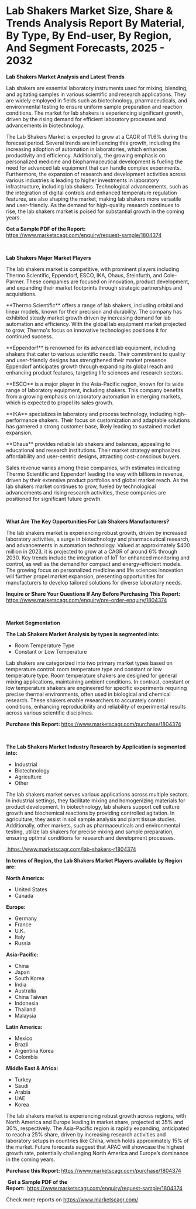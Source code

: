 <p><h1>Lab Shakers Market Size, Share & Trends Analysis Report By Material, By Type, By End-user, By Region, And Segment Forecasts, 2025 - 2032</h1></p><p><strong>Lab Shakers Market Analysis and Latest Trends</strong></p>
<p><p>Lab shakers are essential laboratory instruments used for mixing, blending, and agitating samples in various scientific and research applications. They are widely employed in fields such as biotechnology, pharmaceuticals, and environmental testing to ensure uniform sample preparation and reaction conditions. The market for lab shakers is experiencing significant growth, driven by the rising demand for efficient laboratory processes and advancements in biotechnology.</p><p>The Lab Shakers Market is expected to grow at a CAGR of 11.6% during the forecast period. Several trends are influencing this growth, including the increasing adoption of automation in laboratories, which enhances productivity and efficiency. Additionally, the growing emphasis on personalized medicine and biopharmaceutical development is fueling the need for advanced lab equipment that can handle complex experiments. Furthermore, the expansion of research and development activities across various industries is leading to higher investments in laboratory infrastructure, including lab shakers. Technological advancements, such as the integration of digital controls and enhanced temperature regulation features, are also shaping the market, making lab shakers more versatile and user-friendly. As the demand for high-quality research continues to rise, the lab shakers market is poised for substantial growth in the coming years.</p></p>
<p><strong>Get a Sample PDF of the Report:&nbsp;</strong> <a href="https://www.marketscagr.com/enquiry/request-sample/1804374?utm_campaign=2239&utm_medium=2&utm_source=Github&utm_content=ia&utm_term=19022025&utm_id=lab-shakers">https://www.marketscagr.com/enquiry/request-sample/1804374</a></p>
<p>&nbsp;</p>
<p><strong>Lab Shakers Major Market Players</strong></p>
<p><p>The lab shakers market is competitive, with prominent players including Thermo Scientific, Eppendorf, ESCO, IKA, Ohaus, Steinfurth, and Cole-Parmer. These companies are focused on innovation, product development, and expanding their market footprints through strategic partnerships and acquisitions.</p><p>**Thermo Scientific** offers a range of lab shakers, including orbital and linear models, known for their precision and durability. The company has exhibited steady market growth driven by increasing demand for lab automation and efficiency. With the global lab equipment market projected to grow, Thermo's focus on innovative technologies positions it for continued success.</p><p>**Eppendorf** is renowned for its advanced lab equipment, including shakers that cater to various scientific needs. Their commitment to quality and user-friendly designs has strengthened their market presence. Eppendorf anticipates growth through expanding its global reach and enhancing product features, targeting life sciences and research sectors.</p><p>**ESCO** is a major player in the Asia-Pacific region, known for its wide range of laboratory equipment, including shakers. This company benefits from a growing emphasis on laboratory automation in emerging markets, which is expected to propel its sales growth.</p><p>**IKA** specializes in laboratory and process technology, including high-performance shakers. Their focus on customization and adaptable solutions has garnered a strong customer base, likely leading to sustained market expansion.</p><p>**Ohaus** provides reliable lab shakers and balances, appealing to educational and research institutions. Their market strategy emphasizes affordability and user-centric designs, attracting cost-conscious buyers.</p><p>Sales revenue varies among these companies, with estimates indicating Thermo Scientific and Eppendorf leading the way with billions in revenue, driven by their extensive product portfolios and global market reach. As the lab shakers market continues to grow, fueled by technological advancements and rising research activities, these companies are positioned for significant future growth.</p></p>
<p>&nbsp;</p>
<p><strong>What Are The Key Opportunities For Lab Shakers Manufacturers?</strong></p>
<p><p>The lab shakers market is experiencing robust growth, driven by increased laboratory activities, a surge in biotechnology and pharmaceutical research, and advancements in automation technology. Valued at approximately $400 million in 2023, it is projected to grow at a CAGR of around 6% through 2030. Key trends include the integration of IoT for enhanced monitoring and control, as well as the demand for compact and energy-efficient models. The growing focus on personalized medicine and life sciences innovation will further propel market expansion, presenting opportunities for manufacturers to develop tailored solutions for diverse laboratory needs.</p></p>
<p><strong>Inquire or Share Your Questions If Any Before Purchasing This Report:</strong> <a href="https://www.marketscagr.com/enquiry/pre-order-enquiry/1804374?utm_campaign=2239&utm_medium=2&utm_source=Github&utm_content=ia&utm_term=19022025&utm_id=lab-shakers">https://www.marketscagr.com/enquiry/pre-order-enquiry/1804374</a></p>
<p>&nbsp;</p>
<p><strong>Market Segmentation</strong></p>
<p><strong>The Lab Shakers Market Analysis by types is segmented into:</strong></p>
<p><ul><li>Room Temperature Type</li><li>Constant or Low Temperature</li></ul></p>
<p><p>Lab shakers are categorized into two primary market types based on temperature control: room temperature type and constant or low temperature type. Room temperature shakers are designed for general mixing applications, maintaining ambient conditions. In contrast, constant or low temperature shakers are engineered for specific experiments requiring precise thermal environments, often used in biological and chemical research. These shakers enable researchers to accurately control conditions, enhancing reproducibility and reliability of experimental results across various scientific disciplines.</p></p>
<p><strong>Purchase this Report:&nbsp;</strong><a href="https://www.marketscagr.com/purchase/1804374?utm_campaign=2239&utm_medium=2&utm_source=Github&utm_content=ia&utm_term=19022025&utm_id=lab-shakers">https://www.marketscagr.com/purchase/1804374</a></p>
<p>&nbsp;</p>
<p><strong>The Lab Shakers Market Industry Research by Application is segmented into:</strong></p>
<p><ul><li>Industrial</li><li>Biotechnology</li><li>Agriculture</li><li>Other</li></ul></p>
<p><p>The lab shakers market serves various applications across multiple sectors. In industrial settings, they facilitate mixing and homogenizing materials for product development. In biotechnology, lab shakers support cell culture growth and biochemical reactions by providing controlled agitation. In agriculture, they assist in soil sample analysis and plant tissue studies. Additionally, other markets, such as pharmaceuticals and environmental testing, utilize lab shakers for precise mixing and sample preparation, ensuring optimal conditions for research and development processes.</p></p>
<p><a href="https://www.marketscagr.com/lab-shakers-r1804374?utm_campaign=2239&utm_medium=2&utm_source=Github&utm_content=ia&utm_term=19022025&utm_id=lab-shakers">&nbsp;https://www.marketscagr.com/lab-shakers-r1804374</a></p>
<p><strong>In terms of Region, the Lab Shakers Market Players available by Region are:</strong></p>
<p>
    <p> <strong> North America: </strong>
        <ul>
            <li>United States</li>
            <li>Canada</li>
        </ul>
        </p> 
    <p> <strong> Europe: </strong>
        <ul>
            <li>Germany</li>
            <li>France</li>
            <li>U.K.</li>
            <li>Italy</li>
            <li>Russia</li>
        </ul>
        </p> 
    <p> <strong> Asia-Pacific: </strong>
        <ul>
            <li>China</li>
            <li>Japan</li>
            <li>South Korea</li>
            <li>India</li>
            <li>Australia</li>
            <li>China Taiwan</li>
            <li>Indonesia</li>
            <li>Thailand</li>
            <li>Malaysia</li>
        </ul>
        </p> 
    <p> <strong> Latin America: </strong>
        <ul>
            <li>Mexico</li>
            <li>Brazil</li>
            <li>Argentina Korea</li>
            <li>Colombia</li>
        </ul>
        </p> 
    <p> <strong> Middle East & Africa: </strong>
        <ul>
            <li>Turkey</li>
            <li>Saudi</li>
            <li>Arabia</li>
            <li>UAE</li>
            <li>Korea</li>
        </ul>
    </p>
    </p>
<p><p>The lab shakers market is experiencing robust growth across regions, with North America and Europe leading in market share, projected at 35% and 30%, respectively. The Asia-Pacific region is rapidly expanding, anticipated to reach a 25% share, driven by increasing research activities and laboratory setups in countries like China, which holds approximately 15% of the market. Future forecasts suggest that APAC will showcase the highest growth rate, potentially challenging North America and Europe’s dominance in the coming years.</p></p>
<p><strong>Purchase this Report: </strong><a href="https://www.marketscagr.com/purchase/1804374?utm_campaign=2239&utm_medium=2&utm_source=Github&utm_content=ia&utm_term=19022025&utm_id=lab-shakers">https://www.marketscagr.com/purchase/1804374</a></p>
<p>&nbsp;<strong>Get a Sample PDF of the Report:&nbsp;&nbsp;</strong><a href="https://www.marketscagr.com/enquiry/request-sample/1804374?utm_campaign=2239&utm_medium=2&utm_source=Github&utm_content=ia&utm_term=19022025&utm_id=lab-shakers">https://www.marketscagr.com/enquiry/request-sample/1804374</a></p>
<p><strong></strong></p>
<p>Check more reports on <a href="https://www.marketscagr.com/?utm_campaign=2239&utm_medium=2&utm_source=Github&utm_content=ia&utm_term=19022025&utm_id=lab-shakers">https://www.marketscagr.com/</a></p>